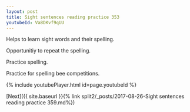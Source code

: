```yaml
---
layout: post
title: Sight sentences reading practice 353
youtubeId: Va8DKvf9qUU
---
```

 
 
Helps to learn sight words and their spelling.

Opportunitiy to repeat the spelling. 

Practice spelling. 
 
Practice for spelling bee competitions. 
 
{% include youtubePlayer.html id=page.youtubeId %}
 
 

[Next]({{ site.baseurl }}{% link  split2/_posts/2017-08-26-Sight sentences reading practice 359.md%})
 
